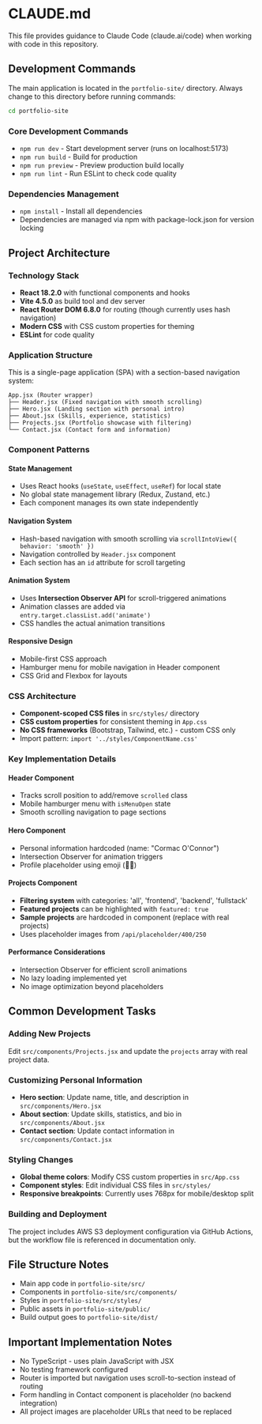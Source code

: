 # CLAUDE.md

This file provides guidance to Claude Code (claude.ai/code) when working with code in this repository.

## Development Commands

The main application is located in the `portfolio-site/` directory. Always change to this directory before running commands:

```bash
cd portfolio-site
```

### Core Development Commands
- `npm run dev` - Start development server (runs on localhost:5173)
- `npm run build` - Build for production
- `npm run preview` - Preview production build locally
- `npm run lint` - Run ESLint to check code quality

### Dependencies Management
- `npm install` - Install all dependencies
- Dependencies are managed via npm with package-lock.json for version locking

## Project Architecture

### Technology Stack
- **React 18.2.0** with functional components and hooks
- **Vite 4.5.0** as build tool and dev server
- **React Router DOM 6.8.0** for routing (though currently uses hash navigation)
- **Modern CSS** with CSS custom properties for theming
- **ESLint** for code quality

### Application Structure
This is a single-page application (SPA) with a section-based navigation system:

```
App.jsx (Router wrapper)
├── Header.jsx (Fixed navigation with smooth scrolling)
├── Hero.jsx (Landing section with personal intro)
├── About.jsx (Skills, experience, statistics)
├── Projects.jsx (Portfolio showcase with filtering)
└── Contact.jsx (Contact form and information)
```

### Component Patterns

#### State Management
- Uses React hooks (`useState`, `useEffect`, `useRef`) for local state
- No global state management library (Redux, Zustand, etc.)
- Each component manages its own state independently

#### Navigation System
- Hash-based navigation with smooth scrolling via `scrollIntoView({ behavior: 'smooth' })`
- Navigation controlled by `Header.jsx` component
- Each section has an `id` attribute for scroll targeting

#### Animation System
- Uses **Intersection Observer API** for scroll-triggered animations
- Animation classes are added via `entry.target.classList.add('animate')`
- CSS handles the actual animation transitions

#### Responsive Design
- Mobile-first CSS approach
- Hamburger menu for mobile navigation in Header component
- CSS Grid and Flexbox for layouts

### CSS Architecture
- **Component-scoped CSS files** in `src/styles/` directory
- **CSS custom properties** for consistent theming in `App.css`
- **No CSS frameworks** (Bootstrap, Tailwind, etc.) - custom CSS only
- Import pattern: `import '../styles/ComponentName.css'`

### Key Implementation Details

#### Header Component
- Tracks scroll position to add/remove `scrolled` class
- Mobile hamburger menu with `isMenuOpen` state
- Smooth scrolling navigation to page sections

#### Hero Component
- Personal information hardcoded (name: "Cormac O'Connor")
- Intersection Observer for animation triggers
- Profile placeholder using emoji (👨‍💻)

#### Projects Component
- **Filtering system** with categories: 'all', 'frontend', 'backend', 'fullstack'
- **Featured projects** can be highlighted with `featured: true`
- **Sample projects** are hardcoded in component (replace with real projects)
- Uses placeholder images from `/api/placeholder/400/250`

#### Performance Considerations
- Intersection Observer for efficient scroll animations
- No lazy loading implemented yet
- No image optimization beyond placeholders

## Common Development Tasks

### Adding New Projects
Edit `src/components/Projects.jsx` and update the `projects` array with real project data.

### Customizing Personal Information
- **Hero section**: Update name, title, and description in `src/components/Hero.jsx`
- **About section**: Update skills, statistics, and bio in `src/components/About.jsx`
- **Contact section**: Update contact information in `src/components/Contact.jsx`

### Styling Changes
- **Global theme colors**: Modify CSS custom properties in `src/App.css`
- **Component styles**: Edit individual CSS files in `src/styles/`
- **Responsive breakpoints**: Currently uses 768px for mobile/desktop split

### Building and Deployment
The project includes AWS S3 deployment configuration via GitHub Actions, but the workflow file is referenced in documentation only.

## File Structure Notes
- Main app code in `portfolio-site/src/`
- Components in `portfolio-site/src/components/`
- Styles in `portfolio-site/src/styles/`
- Public assets in `portfolio-site/public/`
- Build output goes to `portfolio-site/dist/`

## Important Implementation Notes
- No TypeScript - uses plain JavaScript with JSX
- No testing framework configured
- Router is imported but navigation uses scroll-to-section instead of routing
- Form handling in Contact component is placeholder (no backend integration)
- All project images are placeholder URLs that need to be replaced